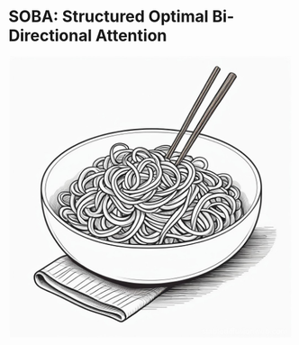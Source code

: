 # SOBA: Structured Optimal Bi-Directional Attention
<div style="text-align: center;">
    <img src="soba.jpg" alt="SOBA" width="500"/>
</div>